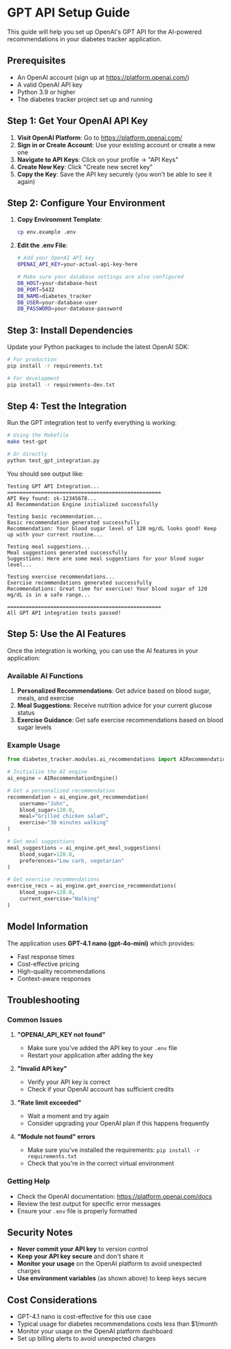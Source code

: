 # GPT API Setup Guide

This guide will help you set up OpenAI's GPT API for the AI-powered recommendations in your diabetes tracker application.

## Prerequisites

- An OpenAI account (sign up at https://platform.openai.com/)
- A valid OpenAI API key
- Python 3.9 or higher
- The diabetes tracker project set up and running

## Step 1: Get Your OpenAI API Key

1. **Visit OpenAI Platform**: Go to https://platform.openai.com/
2. **Sign in or Create Account**: Use your existing account or create a new one
3. **Navigate to API Keys**: Click on your profile -> "API Keys"
4. **Create New Key**: Click "Create new secret key"
5. **Copy the Key**: Save the API key securely (you won't be able to see it again)

## Step 2: Configure Your Environment

1. **Copy Environment Template**:
   ```bash
   cp env.example .env
   ```

2. **Edit the .env File**:
   ```bash
   # Add your OpenAI API key
   OPENAI_API_KEY=your-actual-api-key-here
   
   # Make sure your database settings are also configured
   DB_HOST=your-database-host
   DB_PORT=5432
   DB_NAME=diabetes_tracker
   DB_USER=your-database-user
   DB_PASSWORD=your-database-password
   ```

## Step 3: Install Dependencies

Update your Python packages to include the latest OpenAI SDK:

```bash
# For production
pip install -r requirements.txt

# For development
pip install -r requirements-dev.txt
```

## Step 4: Test the Integration

Run the GPT integration test to verify everything is working:

```bash
# Using the Makefile
make test-gpt

# Or directly
python test_gpt_integration.py
```

You should see output like:
```
Testing GPT API Integration...
==================================================
API Key found: sk-12345678...
AI Recommendation Engine initialized successfully

Testing basic recommendation...
Basic recommendation generated successfully
Recommendation: Your blood sugar level of 120 mg/dL looks good! Keep up with your current routine...

Testing meal suggestions...
Meal suggestions generated successfully
Suggestions: Here are some meal suggestions for your blood sugar level...

Testing exercise recommendations...
Exercise recommendations generated successfully
Recommendations: Great time for exercise! Your blood sugar of 120 mg/dL is in a safe range...

==================================================
All GPT API integration tests passed!
```

## Step 5: Use the AI Features

Once the integration is working, you can use the AI features in your application:

### Available AI Functions

1. **Personalized Recommendations**: Get advice based on blood sugar, meals, and exercise
2. **Meal Suggestions**: Receive nutrition advice for your current glucose status
3. **Exercise Guidance**: Get safe exercise recommendations based on blood sugar levels

### Example Usage

```python
from diabetes_tracker.modules.ai_recommendations import AIRecommendationEngine

# Initialize the AI engine
ai_engine = AIRecommendationEngine()

# Get a personalized recommendation
recommendation = ai_engine.get_recommendation(
    username="John",
    blood_sugar=120.0,
    meal="Grilled chicken salad",
    exercise="30 minutes walking"
)

# Get meal suggestions
meal_suggestions = ai_engine.get_meal_suggestions(
    blood_sugar=120.0,
    preferences="Low carb, vegetarian"
)

# Get exercise recommendations
exercise_recs = ai_engine.get_exercise_recommendations(
    blood_sugar=120.0,
    current_exercise="Walking"
)
```

## Model Information

The application uses **GPT-4.1 nano (gpt-4o-mini)** which provides:
- Fast response times
- Cost-effective pricing
- High-quality recommendations
- Context-aware responses

## Troubleshooting

### Common Issues

1. **"OPENAI_API_KEY not found"**
   - Make sure you've added the API key to your `.env` file
   - Restart your application after adding the key

2. **"Invalid API key"**
   - Verify your API key is correct
   - Check if your OpenAI account has sufficient credits

3. **"Rate limit exceeded"**
   - Wait a moment and try again
   - Consider upgrading your OpenAI plan if this happens frequently

4. **"Module not found" errors**
   - Make sure you've installed the requirements: `pip install -r requirements.txt`
   - Check that you're in the correct virtual environment

### Getting Help

- Check the OpenAI documentation: https://platform.openai.com/docs
- Review the test output for specific error messages
- Ensure your `.env` file is properly formatted

## Security Notes

- **Never commit your API key** to version control
- **Keep your API key secure** and don't share it
- **Monitor your usage** on the OpenAI platform to avoid unexpected charges
- **Use environment variables** (as shown above) to keep keys secure

## Cost Considerations

- GPT-4.1 nano is cost-effective for this use case
- Typical usage for diabetes recommendations costs less than $1/month
- Monitor your usage on the OpenAI platform dashboard
- Set up billing alerts to avoid unexpected charges 